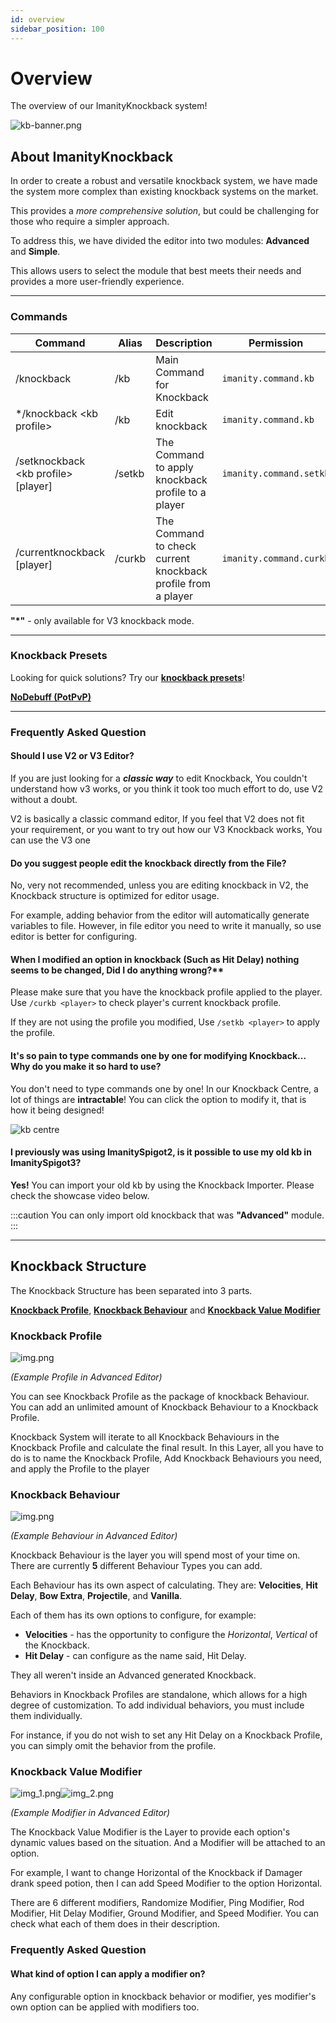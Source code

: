 ```yaml
---
id: overview
sidebar_position: 100
---
```


# Overview

The overview of our ImanityKnockback system!

![kb-banner.png](img/kb-banner.png)

## About ImanityKnockback

In order to create a robust and versatile knockback system, we have made the system more complex than existing knockback systems on the market.

This provides a *more comprehensive solution*, but could be challenging for those who require a simpler approach.

To address this, we have divided the editor into two modules: **Advanced** and **Simple**.

This allows users to select the module that best meets their needs and provides a more user-friendly experience.

---

### Commands

| Command                              | Alias  | Description                                                  | Permission              |
|--------------------------------------|--------|--------------------------------------------------------------|-------------------------|
| /knockback                           | /kb    | Main Command for Knockback                                   | `imanity.command.kb`    |
| */knockback \<kb profile>            | /kb    | Edit knockback                                               | `imanity.command.kb`    |
| /setknockback \<kb profile> [player] | /setkb | The Command to apply knockback profile to a player           | `imanity.command.setkb` |
| /currentknockback [player]           | /curkb | The Command to check current knockback profile from a player | `imanity.command.curkb` |

**"*"** - only available for V3 knockback mode.

---

### Knockback Presets

Looking for quick solutions? Try our [**knockback
presets**](https://imanity.dev/resources/category/2-knockback-configurations/)!

**[NoDebuff (PotPvP)](https://imanity.dev/resources/resource/6-official-imanityspigot3-nodebuff-knockback-profile-set/)**

---

### Frequently Asked Question

#### Should I use V2 or V3 Editor?

If you are just looking for a ***classic way*** to edit Knockback, You couldn't understand how v3 works, or you think it
took too much effort to do, use V2 without a doubt. 

V2 is basically a classic command editor, If you feel that V2 does
not fit your requirement, or you want to try out how our V3 Knockback works, You can use the V3 one

#### Do you suggest people edit the knockback directly from the File?

No, very not recommended, unless you are editing knockback in V2, the Knockback structure is optimized for editor usage.

For example, adding behavior from the editor will automatically generate variables to file.
However, in file editor you need to write it manually, so use editor is better for configuring.

#### When I modified an option in knockback (Such as Hit Delay) nothing seems to be changed, Did I do anything wrong?**

Please make sure that you have the knockback profile applied to the player. Use `/curkb <player>` to check player's
current knockback profile.

If they are not using the profile you modified, Use `/setkb <player>` to apply the profile.

#### It's so pain to type commands one by one for modifying Knockback... Why do you make it so hard to use?

You don't need to type commands one by one! In our Knockback Centre, a lot of things are **intractable**! You can click
the option to modify it, that is how it being designed!

![kb centre](img/centre.png)

#### I previously was using ImanitySpigot2, is it possible to use my old kb in ImanitySpigot3?

**Yes!** You can import your old kb by using the Knockback Importer. Please check the showcase video below.

:::caution
You can only import old knockback that was **"Advanced"** module.
:::

---

## Knockback Structure

The Knockback Structure has been separated into 3 parts.

[**Knockback Profile**](#knockback-profile), [**Knockback Behaviour**](#knockback-behaviour) and [**Knockback Value
Modifier**](#knockback-value-modifier)

### Knockback Profile

![img.png](img/kbprofile.png)

*(Example Profile in Advanced Editor)*

You can see Knockback Profile as the package of knockback Behaviour. You can add an unlimited amount of Knockback
Behaviour to a Knockback Profile. 

Knockback System will iterate to all Knockback Behaviours in the Knockback Profile and
calculate the final result. In this Layer, all you have to do is to name the Knockback Profile, Add Knockback Behaviours
you need, and apply the Profile to the player

### Knockback Behaviour

![img.png](img/kbbehaviour.png)

*(Example Behaviour in Advanced Editor)*

Knockback Behaviour is the layer you will spend most of your time on. There are currently **5** different Behaviour Types
you can add.

Each Behaviour has its own aspect of calculating.
They are: **Velocities**, **Hit Delay**, **Bow Extra**, **Projectile**, and **Vanilla**. 

Each of them has its own options
to configure, for example:

- **Velocities** - has the opportunity to configure the _Horizontal_, _Vertical_ of the Knockback.
- **Hit Delay** - can configure as the name said, Hit Delay. 

They all weren't inside an Advanced generated Knockback.

Behaviors in Knockback Profiles are standalone, which allows for a high degree of customization. 
To add individual behaviors, you must include them individually. 

For instance, if you do not wish to set any Hit Delay on a Knockback Profile, you can simply omit the behavior from the profile.

### Knockback Value Modifier

![img_1.png](img/kbvalue1.png)![img_2.png](img/kbvalue2.png)

*(Example Modifier in Advanced Editor)*

The Knockback Value Modifier is the Layer to provide each option's dynamic values based on the situation. And a Modifier
will be attached to an option. 

For example, I want to change Horizontal of the Knockback if Damager drank speed potion,
then I can add Speed Modifier to the option Horizontal. 

There are 6 different modifiers, Randomize Modifier, Ping
Modifier, Rod Modifier, Hit Delay Modifier, Ground Modifier, and Speed Modifier. 
You can check what each of them does in
their description.

### Frequently Asked Question

#### What kind of option I can apply a modifier on?

Any configurable option in knockback behavior or modifier, yes modifier's own option can be applied with modifiers too.
